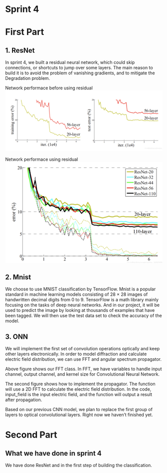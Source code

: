 Sprint 4 
== 
# First Part
## 1. ResNet  
In sprint 4, we built a residual neural network, which could skip connections, or shortcuts to jump over some layers. The main reason to build it is to avoid the problem of vanishing gradients, and to mitigate the Degradation problem.  

Network performace before using residual
![image](https://github.com/ChujunQi/EC601_photonics_image_processor/blob/main/Sprint%204/performance%20before%20using%20resnet.png)  

Network performace using residual
![image](https://github.com/ChujunQi/EC601_photonics_image_processor/blob/main/Sprint%204/performance%20using%20resnet.png)  

## 2. Mnist  
We choose to use MNIST classification by TensorFlow. Mnist is a popular standard in machine learning models consisting of 28 × 28 images of handwritten decimal digits from 0 to 9. TensorFlow is a math library mainly focusing on the tasks of deep neural networks. And in our project, it will be used to predict the image by looking at thousands of examples that have been tagged. We will then use the test data set to check the accuracy of the model.

## 3. ONN
We will implement the first set of convolution operations optically and keep other layers electronically. In order to model diffraction and calculate electric field distribution, we can use FFT and angular spectrum propagator.

Above figure shows our FFT class. In FFT, we have variables to handle input channel, output channel, and kernel size for Convolutional Neural Network. 

The second figure shows how to implement the propagator. The function will use a 2D FFT to calculate the electric field distribution. In the code, input_field is the input electric field, and the function will output a result after propagation. 

Based on our previous CNN model, we plan to replace the first group of layers to optical convolutional layers. Right now we haven’t finished yet.

# Second Part
## What we have done in sprint 4  
We have done ResNet and in the first step of building the classification.


